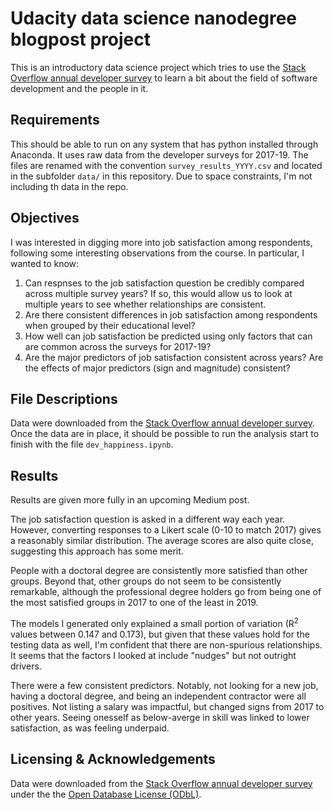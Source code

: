 # Udacity data science nanodegree blogpost project #

This is an introductory data science project which tries to use the [Stack 
Overflow annual developer survey][1] to learn a bit about the field of software
development and the people in it.

## Requirements ##

This should be able to run on any system that has python installed through
Anaconda. It uses raw data from the developer surveys for 2017-19. The files 
are renamed with the convention `survey_results_YYYY.csv` and located in the
subfolder `data/` in this repository. Due to space constraints, I'm not 
including th data in the repo.

## Objectives ##

I was interested in digging more into job satisfaction among respondents, 
following some interesting observations from the course. In particular, I wanted
to know: 
 
1. Can respnses to the job satisfaction question be credibly compared across
multiple survey years? If so, this would allow us to look at multiple years to
see whether relationships are consistent.
2. Are there consistent differences in job satisfaction among respondents when
grouped by their educational level? 
3. How well can job satisfaction be predicted using only factors that can are 
common across the surveys for 2017-19?
4. Are the major predictors of job satisfaction consistent across years? Are the
effects of major predictors (sign and magnitude) consistent?

## File Descriptions ##

Data were downloaded from the [Stack Overflow annual developer survey][1]. 
Once the data are in place, it should be possible to run the analysis start to
finish with the file `dev_happiness.ipynb`.

## Results ##

Results are given more fully in an upcoming Medium post.

The job satisfaction question is asked in a different way each year. However, 
converting responses to a Likert scale (0-10 to match 2017) gives a reasonably
similar distribution. The average scores are also quite close, suggesting this
approach has some merit.

People with a doctoral degree are consistently more satisfied than other groups.
Beyond that, other groups do not seem to be consistently remarkable, although 
the professional degree holders go from being one of the most satisfied groups
in 2017 to one of the least in 2019.

The models I generated only explained a small portion of variation 
(R<sup>2</sup> values between 0.147 and 0.173), but given that these values hold
for the testing data as well, I'm confident that there are non-spurious 
relationships. It seems that the factors I looked at include "nudges" but not
outright drivers.

There were a few consistent predictors. Notably, not looking for a new job, 
having a doctoral degree, and being an independent contractor were all 
positives. Not listing a salary was impactful, but changed signs from 2017 to
other years. Seeing onesself as below-averge in skill was linked to lower 
satisfaction, as was feeling underpaid.    

## Licensing & Acknowledgements ## 

Data were downloaded from the [Stack Overflow annual developer survey][1] under
the the [Open Database License (ODbL)][2]. 

[1]: https://insights.stackoverflow.com/survey
[2]: http://opendatacommons.org/licenses/odbl/1.0/